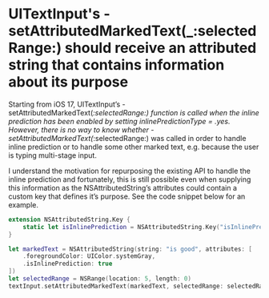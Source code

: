 # UITextInput's -setAttributedMarkedText(_:selectedRange:) should receive an attributed string that contains information about its purpose

Starting from iOS 17, UITextInput’s -setAttributedMarkedText(_:selectedRange:) function is called when the inline prediction has been enabled by setting inlinePredictionType = .yes. However, there is no way to know whether -setAttributedMarkedText(_:selectedRange:) was called in order to handle inline prediction or to handle some other marked text, e.g. because the user is typing multi-stage input.

I understand the motivation for repurposing the existing API to handle the inline prediction and fortunately, this is still possible even when supplying this information as the NSAttributedString’s attributes could contain a custom key that defines it’s purpose. See the code snippet below for an example.

```swift
extension NSAttributedString.Key {
    static let isInlinePrediction = NSAttributedString.Key("isInlinePrediction")
}

let markedText = NSAttributedString(string: "is good", attributes: [
    .foregroundColor: UIColor.systemGray,
    .isInlinePrediction: true
])
let selectedRange = NSRange(location: 5, length: 0)
textInput.setAttributedMarkedText(markedText, selectedRange: selectedRange)
```
